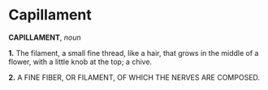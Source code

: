 # Capillament

**CAPILLAMENT**, _noun_

**1.** The filament, a small fine thread, like a hair, that grows in the middle of a flower, with a little knob at the top; a chive.

**2.** A FINE FIBER, OR FILAMENT, OF WHICH THE NERVES ARE COMPOSED.